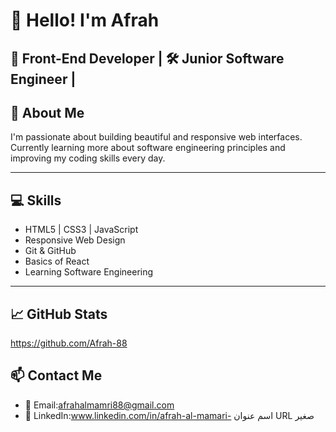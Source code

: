 # 👋 Hello! I'm Afrah

🎯 Front-End Developer | 🛠️ Junior Software Engineer | 
---

## 🧠 About Me

I'm passionate about building beautiful and responsive web interfaces. Currently learning more about software engineering principles and improving my coding skills every day.

---

## 💻 Skills

- HTML5 | CSS3 | JavaScript
- Responsive Web Design
- Git & GitHub
- Basics of React
- Learning Software Engineering

---

## 📈 GitHub Stats

https://github.com/Afrah-88 

## 📫 Contact Me

- 📧 Email:afrahalmamri88@gmail.com
- 💼 LinkedIn:www.linkedin.com/in/afrah-al-mamari-
اسم عنوان URL صغير

